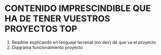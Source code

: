 # CONTENIDO IMPRESCINDIBLE QUE HA DE TENER VUESTROS PROYECTOS TOP

1. Readme explicando en lenguaje terrenal (no dev) de que va el proyecto
2. Diagrama funcionamiento proyecto

